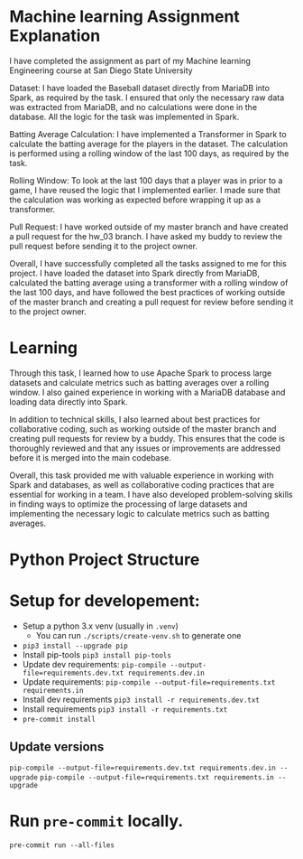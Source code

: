 # Machine learning Assignment Explanation

I have completed the assignment as part of my Machine learning Engineering course at San Diego State University

Dataset: I have loaded the Baseball dataset directly from MariaDB into Spark, as required by the task. I ensured that only the necessary raw data was extracted from MariaDB, and no calculations were done in the database. All the logic for the task was implemented in Spark.

Batting Average Calculation: I have implemented a Transformer in Spark to calculate the batting average for the players in the dataset. The calculation is performed using a rolling window of the last 100 days, as required by the task.

Rolling Window: To look at the last 100 days that a player was in prior to a game, I have reused the logic that I implemented earlier. I made sure that the calculation was working as expected before wrapping it up as a transformer.

Pull Request: I have worked outside of my master branch and have created a pull request for the hw_03 branch. I have asked my buddy to review the pull request before sending it to the project owner.

Overall, I have successfully completed all the tasks assigned to me for this project. I have loaded the dataset into Spark directly from MariaDB, calculated the batting average using a transformer with a rolling window of the last 100 days, and have followed the best practices of working outside of the master branch and creating a pull request for review before sending it to the project owner.

# Learning

Through this task, I learned how to use Apache Spark to process large datasets and calculate metrics such as batting averages over a rolling window. I also gained experience in working with a MariaDB database and loading data directly into Spark.

In addition to technical skills, I also learned about best practices for collaborative coding, such as working outside of the master branch and creating pull requests for review by a buddy. This ensures that the code is thoroughly reviewed and that any issues or improvements are addressed before it is merged into the main codebase.

Overall, this task provided me with valuable experience in working with Spark and databases, as well as collaborative coding practices that are essential for working in a team. I have also developed problem-solving skills in finding ways to optimize the processing of large datasets and implementing the necessary logic to calculate metrics such as batting averages.

# Python Project Structure

# Setup for developement:

- Setup a python 3.x venv (usually in `.venv`)
  - You can run `./scripts/create-venv.sh` to generate one
- `pip3 install --upgrade pip`
- Install pip-tools `pip3 install pip-tools`
- Update dev requirements: `pip-compile --output-file=requirements.dev.txt requirements.dev.in`
- Update requirements: `pip-compile --output-file=requirements.txt requirements.in`
- Install dev requirements `pip3 install -r requirements.dev.txt`
- Install requirements `pip3 install -r requirements.txt`
- `pre-commit install`

## Update versions

`pip-compile --output-file=requirements.dev.txt requirements.dev.in --upgrade`
`pip-compile --output-file=requirements.txt requirements.in --upgrade`

# Run `pre-commit` locally.

`pre-commit run --all-files`
